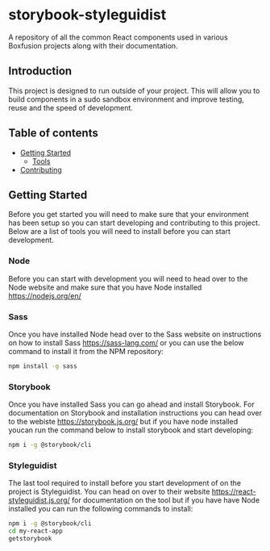 # storybook-styleguidist
A repository of all the common React components used in various Boxfusion projects along with their documentation.

## Introduction
This project is designed to run outside of your project. This will allow you to build components in a sudo sandbox environment and  improve testing, reuse and the speed of development.

## Table of contents

-   [Getting Started](#getting-started)
    -   [Tools](#getting-started)
-   [Contributing](#contributing)

## Getting Started

Before you get started you will need to make sure that your environment has been setup so you can start developing and contributing to this project. Below are a list of tools you will need to install before you can start development.

### Node
Before you can start with development you will need to head over to the Node website and make sure that you have Node installed https://nodejs.org/en/

### Sass
Once you have installed Node head over to the Sass website on instructions on how to install Sass https://sass-lang.com/ or you can use the below command to install it from the NPM repository:

```sh
npm install -g sass
```

### Storybook

Once you have installed Sass you can go ahead and install Storybook. For documentation on Storybook and installation instructions you can head over to the webiste https://storybook.js.org/ but if you have node installed youcan run the command below to install storybook and start developing:

```sh
npm i -g @storybook/cli
```

### Styleguidist

The last tool required to install before you start development of on the project is Styleguidist. You can head on over to their website https://react-styleguidist.js.org/ for documentation on the tool but if you have have Node installed you can run the following commands to install:

```sh
npm i -g @storybook/cli
cd my-react-app
getstorybook
```
